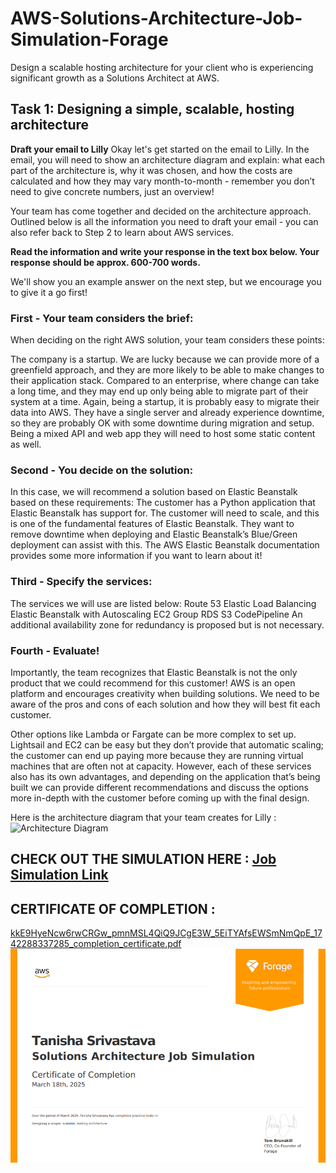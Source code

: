 # AWS-Solutions-Architecture-Job-Simulation-Forage
Design a scalable hosting architecture for your client who is experiencing significant growth as a Solutions Architect at AWS.

## Task 1: Designing a simple, scalable, hosting architecture

**Draft your email to Lilly**
Okay let's get started on the email to Lilly. In the email, you will need to show an architecture diagram and explain: 
  what each part of the architecture is,
  why it was chosen, and
  how the costs are calculated and how they may vary month-to-month - remember you don’t need to give concrete numbers, just an overview!

Your team has come together and decided on the architecture approach. Outlined below is all the information you need to draft your email - you can also refer back to Step 2 to learn about AWS services. 

**Read the information and write your response in the text box below. Your response should be approx. 600-700 words.**

We'll show you an example answer on the next step, but we encourage you to give it a go first! 

### First - Your team considers the brief:

When deciding on the right AWS solution, your team considers these points:

The company is a startup. We are lucky because we can provide more of a greenfield approach, and they are more likely to be able to make changes to their application stack. Compared to an enterprise, where change can take a long time, and they may end up only being able to migrate part of their system at a time.
Again, being a startup, it is probably easy to migrate their data into AWS.
They have a single server and already experience downtime, so they are probably OK with some downtime during migration and setup.
Being a mixed API and web app they will need to host some static content as well.

### Second - You decide on the solution: 

In this case, we will recommend a solution based on Elastic Beanstalk based on these requirements:
  The customer has a Python application that Elastic Beanstalk has support for.
  The customer will need to scale, and this is one of the fundamental features of Elastic Beanstalk.
  They want to remove downtime when deploying and Elastic Beanstalk’s Blue/Green deployment can assist with this.
  The AWS Elastic Beanstalk documentation provides some more information if you want to learn about it! 

### Third - Specify the services: 

The services we will use are listed below: 
  Route 53
  Elastic Load Balancing
  Elastic Beanstalk with Autoscaling EC2 Group
  RDS
  S3
  CodePipeline
An additional availability zone for redundancy is proposed but is not necessary.

### Fourth - Evaluate!

Importantly, the team recognizes that Elastic Beanstalk is not the only product that we could recommend for this customer! AWS is an open platform and encourages creativity when building solutions. We need to be aware of the pros and cons of each solution and how they will best fit each customer.

Other options like Lambda or Fargate can be more complex to set up. Lightsail and EC2 can be easy but they don’t provide that automatic scaling; the customer can end up paying more because they are running virtual machines that are often not at capacity. However, each of these services also has its own advantages, and depending on the application that’s being built we can provide different recommendations and discuss the options more in-depth with the customer before coming up with the final design.

Here is the architecture diagram that your team creates for Lilly : 
![Architecture Diagram](https://github.com/prajwalchapke055/AWS-Solutions-Architecture-Job-Simulation-Forage/assets/122814333/37501aba-012a-452f-a04e-7623ce5a84c6)

## CHECK OUT THE SIMULATION HERE : [Job Simulation Link](https://www.theforage.com/simulations/aws-apac/solutions-architecture-ts4o)

## CERTIFICATE OF COMPLETION : 
[kkE9HyeNcw6rwCRGw_pmnMSL4QiQ9JCgE3W_5EiTYAfsEWSmNmQpE_1742288337285_completion_certificate.pdf](https://github.com/user-attachments/files/19314851/kkE9HyeNcw6rwCRGw_pmnMSL4QiQ9JCgE3W_5EiTYAfsEWSmNmQpE_1742288337285_completion_certificate.pdf)
<img src="Screenshot 2025-03-18 144230.png" alt="certificate">
